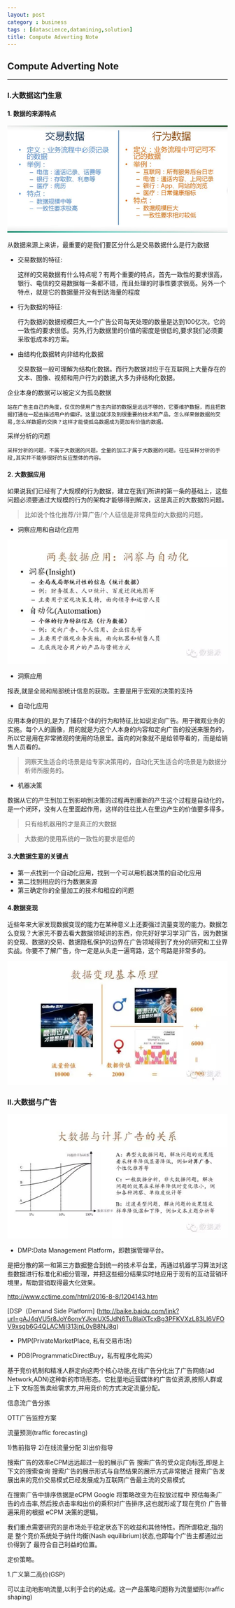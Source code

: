```yaml
---
layout: post
category : business
tags : [datascience,datamining,solution]
title: Compute Adverting Note 
---
```


## Compute Adverting Note
------------------------------------------------------------

### I.大数据这门生意

#### 1. 数据的来源特点

![数据的来源特点](_includes/data_source_type.png)

从数据来源上来讲，最重要的是我们要区分什么是交易数据什么是行为数据

* 交易数据的特征:

	这样的交易数据有什么特点呢？有两个重要的特点，首先一致性的要求很高，银行、电信的交易数据每一条都不错，而且处理的时事性要求很高。另外一个特点，就是它的数据量并没有到达海量的程度

* 行为数据的特征:

	行为数据的数据规模巨大,一个广告公司每天处理的数量是达到100亿次。它的一致性的要求很低。另外,行为数据里的价值的密度是很低的,要求我们必须要采取低成本的方案。

* 由结构化数据转向非结构化数据

	交易数据一般可理解为结构化数据。而行为数据对应于在互联网上大量存在的文本、图像、视频和用户行为的数据,大多为非结构化数据。

企业本身的数据可以被定义为孤岛数据

	站在广告主自己的角度，仅仅的使用广告主内部的数据是远远不够的，它要维护数据，而且把数据打通在一起去描述用户的偏好。这里边就涉及到很重要的技术和产品，怎么样来做数据的交易,怎么样数据的交换？这样才能使孤岛数据成为更加有价值的数据。

采样分析的问题

	采样分析的问题，不属于大数据的问题。全量的加工才属于大数据的问题。往往采样分析的手段,其实并不能够很好的反应整体的内容。



#### 2. 大数据应用

如果说我们已经有了大规模的行为数据，建立在我们所讲的第一条的基础上，这些问题必须要通过大规模的行为的架构才能够得到解决，这是真正的大数据的问题。

> 比如说个性化推荐/计算广告/个人征信是非常典型的大数据的问题。

* 洞察应用和自动化应用

![数据应用类型](_includes/data_use_type.png)

* 洞察应用

报表,就是全局和局部统计信息的获取。主要是用于宏观的决策的支持

* 自动化应用

应用本身的目的,是为了捕获个体的行为和特征,比如说定向广告。用于微观业务的实施。每个人的画像，用的就是为这个人本身的内容和定向广告的投送来服务的，所以它是用在非常微观的使用的场景里。面向的对象就不是给领导看的，而是给销售人员看的。

> 洞察天生适合的场景是给专家决策用的，自动化天生适合的场景是为数据分析师所服务的。

* 机器决策

数据从它的产生到加工到影响到决策的过程再到重新的产生这个过程是自动化的，是一个闭环，没有人在里面起作用，这样的往往比人在里边产生的价值要多得多。

> 只有给机器用的才是真正的大数据

> 大数据的使用系统的一致性的要求是低的

#### 3.大数据生意的关键点

- 第一点找到一个自动化应用，找到一个可以用机器决策的自动化应用
- 第二找到相应的行为数据来源
- 第三确定你的全量加工的技术和相应的问题


#### 4.数据变现

近些年来大家发现数据变现的能力在某种意义上还要强过流量变现的能力。数据怎么变现？大家先不要去看大数据领域讲的东西，你先好好学习学习广告，因为数据的变现、数据的交易、数据隐私保护的边界在广告领域得到了充分的研究和工业界实战。你要不了解广告，你一定是从头走一遍弯路，这个弯路是非常多的。

![数据变现方式](_includes/data_money.png)


### II.大数据与广告


![大数据与计算广告的关系](_includes/bigdata_compute_adv.png)


- DMP:Data Management Platform，即数据管理平台。

是把分散的第一和第三方数据整合到统一的技术平台里，再通过机器学习算法对这些数据进行标准化和细分管理，并把这些细分结果实时地应用于现有的互动营销环境里，帮助营销取得最大化效果。

http://www.cctime.com/html/2016-8-8/1204143.htm

[DSP（Demand Side Platform]
(http://baike.baidu.com/link?url=gAJ4qVU5r8JoY6onyYJkwUX5JdN6Tu8IaiXTcxBg3PFKVXzL83LI6VFOV9xsgb6G4QLACMjI313jnL0vB8NJ8q)


- PMP(PrivateMarketPlace, 私有交易市场)

- PDB(ProgrammaticDirectBuy，私有程序化购买）

基于竞价机制和精准人群定向这两个核心功能,在线广告分化出了广告网络(ad Network,ADN)这种新的市场形态。它批量地运营媒体的广告位资源,按照人群或上下 文标签售卖给需求方,并用竞价的方式决定流量分配。



信息流广告分拣

OTT广告监控方案

流量预测(traffic forecasting)

1)售前指导
2)在线流量分配
3)出价指导

搜索广告的效率eCPM远远超过一般的展示广告
搜索广告的受众定向标签,即是上下文的搜索查询
搜索广告的展示形式与自然结果的展示方式非常接近
搜索广告发展出来的竞价交易模式已经发展成为互联网广告最主流的交易模式

在搜索广告中排序依据是eCPM
Google 将策略改变为在投放过程中 预估每条广告的点击率,然后按点击率和出价的乘积对广告排序,这也就形成了现在竞价 广告普遍采用的根据 eCPM 决策的逻辑。

我们重点需要研究的是市场处于稳定状态下的收益和其他特性。而所谓稳定,指的是 整个竞价系统处于纳什均衡(Nash equilibrium)状态,也即每个广告主都通过出价得到了 最符合自己利益的位置。

定价策略。

1.广义第二高价(GSP)




可以主动地影响流量,以利于合约的达成。这一产品策略问题称为流量塑形(traffic shaping)


